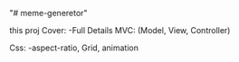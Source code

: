 "# meme-generetor" 

this proj Cover:
 -Full Details MVC: (Model, View, Controller)

 Css:
-aspect-ratio, Grid, animation 
